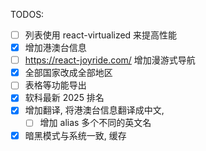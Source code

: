 TODOS:

- [ ] 列表使用 react-virtualized 来提高性能
- [x] 增加港澳台信息
- [ ] https://react-joyride.com/ 增加漫游式导航
- [x] 全部国家改成全部地区
- [ ] 表格等功能导出
- [x] 软科最新 2025 排名
- [x] 增加翻译, 将港澳台信息翻译成中文,
  - [ ] 增加 alias 多个不同的英文名
- [x] 暗黑模式与系统一致, 缓存
